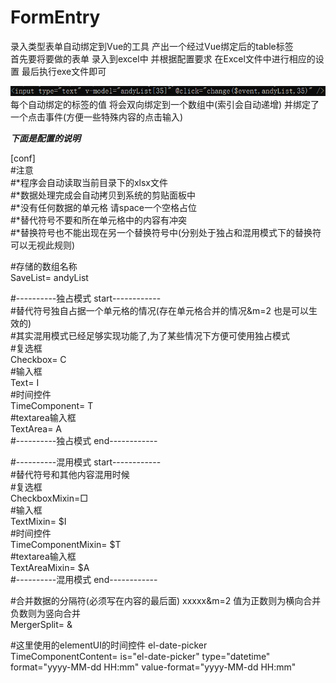 # FormEntry
录入类型表单自动绑定到Vue的工具 产出一个经过Vue绑定后的table标签  
首先要将要做的表单 录入到excel中 并根据配置要求 在Excel文件中进行相应的设置 最后执行exe文件即可


 ![image](https://github.com/VICTORYGS/FormEntry/blob/master/explain.png?raw=true)  
 每个自动绑定的标签的值 将会双向绑定到一个数组中(索引会自动递增) 并绑定了一个点击事件(方便一些特殊内容的点击输入)  

***下面是配置的说明***  
    
[conf]  
#注意  
#*程序会自动读取当前目录下的xlsx文件  
#*数据处理完成会自动拷贝到系统的剪贴面板中  
#*没有任何数据的单元格 请space一个空格占位  
#*替代符号不要和所在单元格中的内容有冲突  
#*替换符号也不能出现在另一个替换符号中(分别处于独占和混用模式下的替换符可以无视此规则)  


#存储的数组名称  
SaveList= andyList  

#----------独占模式 start------------  
#替代符号独自占据一个单元格的情况(存在单元格合并的情况&m=2 也是可以生效的)  
#其实混用模式已经足够实现功能了,为了某些情况下方便可使用独占模式  
#复选框  
Checkbox=  C  
#输入框  
Text= I  
#时间控件  
TimeComponent= T  
#textarea输入框  
TextArea= A  
#----------独占模式 end------------  


#----------混用模式 start------------  
#替代符号和其他内容混用时候  
#复选框  
CheckboxMixin=□  
#输入框  
TextMixin= $I  
#时间控件  
TimeComponentMixin= $T  
#textarea输入框  
TextAreaMixin= $A  
#----------混用模式 end------------  

#合并数据的分隔符(必须写在内容的最后面) xxxxx&m=2 值为正数则为横向合并 负数则为竖向合并  
MergerSplit= &  


#这里使用的elementUI的时间控件 el-date-picker  
TimeComponentContent= is="el-date-picker" type="datetime" format="yyyy-MM-dd HH:mm" value-format="yyyy-MM-dd HH:mm"  
